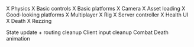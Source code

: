 X Physics
X Basic controls
X Basic platforms
X Camera
X Asset loading
X Good-looking platforms
X Multiplayer
X Rig
X Server controller
X Health UI
X Death
X Rezzing

State update + routing cleanup
Client input cleanup
Combat
Death animation
